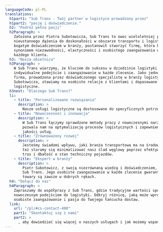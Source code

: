 ```yaml
---
languageCode: pl-PL
translations:
  h1part1: "Sub Trans - Twój partner w logistyce prowadzony przez"
  h1part2: "pasję i doświadczenie."
  h2: "Podróż pełna pasji"
  h2Paragraph: >
    Założona przez Piotra Subotowicza, Sub Trans to owoc wieloletniej pracy, pasji i
    nieustannego dążenia do doskonałości w obszarze transportu i logistyki. Piotr, z
    bogatym doświadczeniem w branży, postanowił stworzyć firmę, która będzie
    synonimem niezawodności, elastyczności i osobistego zaangażowania w sukces
    każdego klienta.
  h3: "Nasza obietnica"
  h3Paragraph: >
    W Sub Trans wierzymy, że kluczem do sukcesu w dziedzinie logistyki jest
    indywidualne podejście i zaangażowanie w każde zlecenie. Jako jednoosobowa
    firma, prowadzona przez doświadczonego specjalistę w branży logistycznej, Piotra
    Subotowicza, stawiamy na osobiste relacje z klientami i dopasowane rozwiązania
    logistyczne.
  h3next: "Dlaczego Sub Trans?"
  li:
    - title: "Personalizowane rozwiązania"
      description: >
        Nasze usługi logistyczne są dostosowane do specyficznych potrzeb każdego klienta w Polsce, zapewniając niezawodne i skuteczne rozwiązania transportowe. Współpracujemy z nowoczesnymi technologiami, aby zoptymalizować procesy logistyczne w zgodzie z lokalnymi przepisami i zwyczajami.
    - title: "Nowoczesność i innowacja"
      description: >
        W Sub Trans łączymy sprawdzone metody pracy z nowoczesnymi narzędziami, co
        pozwala nam na optymalizację procesów logistycznych i zapewnienie najwyższej
        jakości usług.
    - title: "Zrównoważony rozwój"
      description: >
        Jesteśmy świadomi wpływu, jaki branża transportowa ma na środowisko. Dlatego
        też staramy się minimalizować nasz ślad węglowy poprzez efektywne planowanie
        tras i dbałość o stan techniczny pojazdów.
    - title: "Ekspert w branży"
      description: >
        Piotr Subotowicz, z swoją niezrównaną wiedzą i doświadczeniem, jest sercem
        Sub Trans. Jego osobiste zaangażowanie w każde zlecenie gwarantuje, że Twoje
        towary są zawsze w dobrych rękach.
  h4: "Dołącz do nas"
  h4Paragraph: >
    Zapraszamy do współpracy z Sub Trans, gdzie tradycyjne wartości spotykają się z
    nowoczesnym podejściem do logistyki. Odkryj różnicę, jaką może wprowadzić
    osobiste zaangażowanie i pasja do Twojego łańcucha dostaw.
  link:
    url: "/pl/#cs-contact-490"
    part1: "Skontaktuj się z nami"
    part2: >
      , aby dowiedzieć się więcej o naszych usługach i jak możemy wspomóc Twój biznes.
---
```

